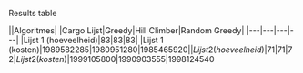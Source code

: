 Results table

||Algoritmes|
|Cargo Lijst|Greedy|Hill Climber|Random Greedy|
|---|---|---|---|
|Lijst 1 (hoeveelheid)|83|83|83|
|Lijst 1 (kosten)|$1989582285|$1980951280|$1985465920|
|Lijst 2 (hoeveelheid)|71|71|72
|Lijst 2 (kosten)|$1999105800|$1990903555|$1998124540
